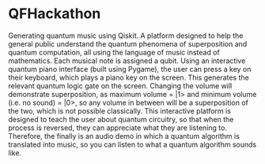 # QFHackathon
Generating quantum music using Qiskit. 
A platform designed to help the general public understand the quantum phenomena of superposition and quantum computation, all using the language of music instead of mathematics. 
Each musical note is assigned a qubit. Using an interactive quantum piano interface (built using Pygame), the user can press a key on their keyboard, which plays a piano key on the screen. This generates the relevant quantum logic gate on the screen. Changing the volume will demonstrate superposition, as maximum volume = |1> and minimum volume (i.e. no sound) = |0>, so any volume in between will be a superposition of the two, which is not possible classically. 
This interactive platform is designed to teach the user about quantum circuitry, so that when the process is reversed, they can appreciate what they are listening to. Therefore, the finally is an audio demo in which a quantum algorithm is translated into music, so you can listen to what a quantum algorithm sounds like.
